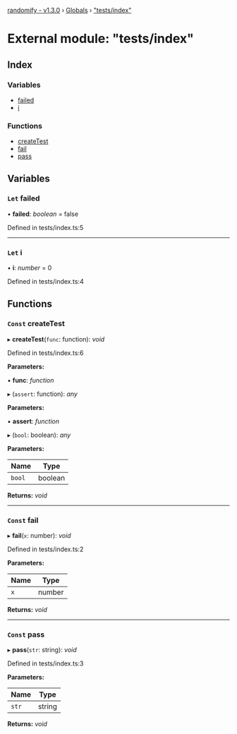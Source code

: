 [randomify - v1.3.0](../README.md) › [Globals](../globals.md) › ["tests/index"](_tests_index_.md)

# External module: "tests/index"

## Index

### Variables

* [failed](_tests_index_.md#let-failed)
* [i](_tests_index_.md#let-i)

### Functions

* [createTest](_tests_index_.md#const-createtest)
* [fail](_tests_index_.md#const-fail)
* [pass](_tests_index_.md#const-pass)

## Variables

### `Let` failed

• **failed**: *boolean* = false

Defined in tests/index.ts:5

___

### `Let` i

• **i**: *number* = 0

Defined in tests/index.ts:4

## Functions

### `Const` createTest

▸ **createTest**(`func`: function): *void*

Defined in tests/index.ts:6

**Parameters:**

▪ **func**: *function*

▸ (`assert`: function): *any*

**Parameters:**

▪ **assert**: *function*

▸ (`bool`: boolean): *any*

**Parameters:**

Name | Type |
------ | ------ |
`bool` | boolean |

**Returns:** *void*

___

### `Const` fail

▸ **fail**(`x`: number): *void*

Defined in tests/index.ts:2

**Parameters:**

Name | Type |
------ | ------ |
`x` | number |

**Returns:** *void*

___

### `Const` pass

▸ **pass**(`str`: string): *void*

Defined in tests/index.ts:3

**Parameters:**

Name | Type |
------ | ------ |
`str` | string |

**Returns:** *void*
